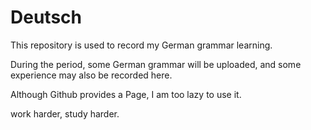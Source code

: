 # Deutsch

This repository is used to record my German grammar learning. 

During the period, some German grammar will be uploaded, and some experience may also be recorded here. 

Although Github provides a Page, I am too lazy to use it.

work harder, study harder.
